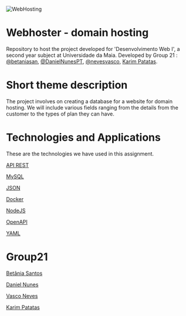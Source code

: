 ![WebHosting](https://github.com/inf23dw1g21/inf23dw1g21/assets/131387962/d60ef3a4-63ae-4b03-a818-010117df7556)

# Webhoster - domain hosting
Repository to host the project developed for 'Desenvolvimento Web I', a second year subject at Universidade da Maia. Developed by Group 21 : [@betaniasan](https://www.github.com/betaniasan), [@DanielNunesPT](https://www.github.com/DanielNunesPT), [@nevesvasco](https://www.github.com/nevesvasco), [Karim Patatas](https://www.github.com/Sen2pi).

# Short theme description
The project involves on creating a database for a website for domain hosting. We will include various fields ranging from the details from the customer to the types of plan they can have.

# Technologies and Applications
These are the technologies we have used in this assignment.

[API REST](https://www.ibm.com/topics/rest-apis#:~:text=the%20next%20step-,What%20is%20a%20REST%20API%3F,representational%20state%20transfer%20architectural%20style.)

[MySQL](https://www.mysql.com/)

[JSON](https://www.w3schools.com/js/js_json_intro.asp)

[Docker](https://www.docker.com/get-started/)

[NodeJS](https://nodejs.org/en/about)

[OpenAPI](https://swagger.io/specification/)

[YAML](https://www.w3schools.io/file/yaml-introduction/)

# Group21
[Betânia Santos](https://www.github.com/betaniasan)

[Daniel Nunes](https://www.github.com/DanielNunesPT)

[Vasco Neves](https://www.github.com/nevesvasco)

[Karim Patatas](https://www.github.com/Sen2pi)

